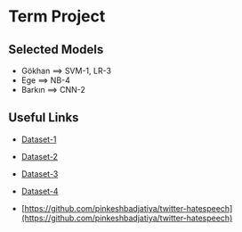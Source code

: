 # Term Project
## Selected Models

- Gökhan ==> SVM-1, LR-3
- Ege ==> NB-4 
- Barkın ==> CNN-2

## Useful Links

- [Dataset-1](https://github.com/t-davidson/hate-speech-and-offensive-language)

- [Dataset-2](https://github.com/aitor-garcia-p/hate-speech-dataset)

- [Dataset-3](https://github.com/wvs2/data-hate)

- [Dataset-4](https://github.com/ENCASEH2020/hatespeech-twitter)

- [https://github.com/pinkeshbadjatiya/twitter-hatespeech](https://github.com/pinkeshbadjatiya/twitter-hatespeech)
